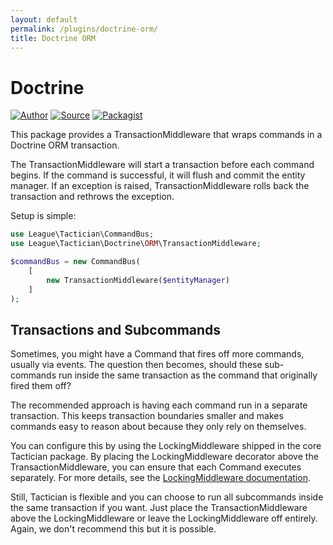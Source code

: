```yaml
---
layout: default
permalink: /plugins/doctrine-orm/
title: Doctrine ORM
---
```


# Doctrine

[![Author](http://img.shields.io/badge/author-@rosstuck-blue.svg?style=flat-square)](https://twitter.com/rosstuck)
[![Source](http://img.shields.io/badge/source-league/tactician--doctrine-blue.svg?style=flat-square)](https://github.com/thephpleague/tactician-doctrine)
[![Packagist](http://img.shields.io/packagist/v/league/tactician--doctrine.svg?style=flat-square)](https://packagist.org/packages/league/tactician-doctrine)

This package provides a TransactionMiddleware that wraps commands in a Doctrine ORM transaction.

The TransactionMiddleware will start a transaction before each command begins. If the command is successful, it will flush and commit the entity manager. If an exception is raised, TransactionMiddleware rolls back the transaction and rethrows the exception.

Setup is simple:

~~~php
use League\Tactician\CommandBus;
use League\Tactician\Doctrine\ORM\TransactionMiddleware;

$commandBus = new CommandBus(
    [
        new TransactionMiddleware($entityManager)
    ]
);
~~~

## Transactions and Subcommands
Sometimes, you might have a Command that fires off more commands, usually via events. The question then becomes, should these sub-commands run inside the same transaction as the command that originally fired them off?

The recommended approach is having each command run in a separate transaction. This keeps transaction boundaries smaller and makes commands easy to reason about because they only rely on themselves.

You can configure this by using the LockingMiddleware shipped in the core Tactician package. By placing the LockingMiddleware decorator above the TransactionMiddleware, you can ensure that each Command executes separately. For more details, see the [LockingMiddleware documentation](/plugins/locking-middleware/).

Still, Tactician is flexible and you can choose to run all subcommands inside the same transaction if you want. Just place the TransactionMiddleware above the LockingMiddleware or leave the LockingMiddleware off entirely. Again, we don't recommend this but it is possible.
